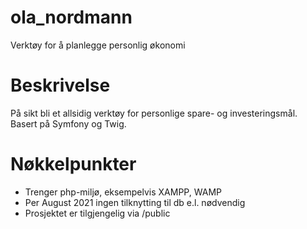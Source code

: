 # ola_nordmann
Verktøy for å planlegge personlig økonomi

# Beskrivelse
På sikt bli et allsidig verktøy for personlige spare- og investeringsmål. Basert på Symfony og Twig.

# Nøkkelpunkter
- Trenger php-miljø, eksempelvis XAMPP, WAMP
- Per August 2021 ingen tilknytting til db e.l. nødvendig
- Prosjektet er tilgjengelig via /public
